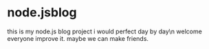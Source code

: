# node.jsblog
this is my node.js blog project
i would perfect day by day\n
welcome everyone improve it.
maybe we can make friends.

